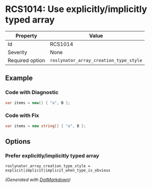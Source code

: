 # RCS1014: Use explicitly/implicitly typed array

| Property        | Value                                  |
| --------------- | -------------------------------------- |
| Id              | RCS1014                                |
| Severity        | None                                   |
| Required option | `roslynator_array_creation_type_style` |

## Example

### Code with Diagnostic

```csharp
var items = new[] { "a", B };
```

### Code with Fix

```csharp
var items = new string[] { "a", B };
```

## Options

### Prefer explicitly/implicitly typed array

```editorconfig
roslynator_array_creation_type_style = explicit|implicit|implicit_when_type_is_obvious
```


*\(Generated with [DotMarkdown](http://github.com/JosefPihrt/DotMarkdown)\)*